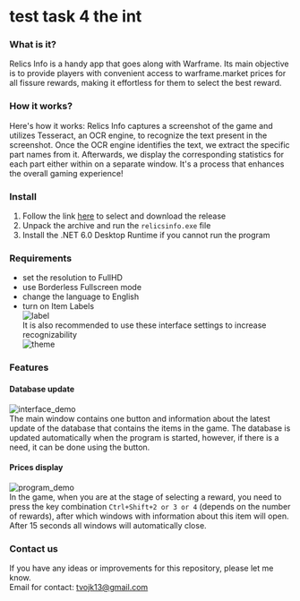 # test task 4 the int
### What is it?
Relics Info is a handy app that goes along with Warframe. Its main objective is to provide players with convenient access to warframe.market prices for all fissure rewards, making it effortless for them to select the best reward.
### How it works?
Here's how it works: Relics Info captures a screenshot of the game and utilizes Tesseract, an OCR engine, to recognize the text present in the screenshot. Once the OCR engine identifies the text, we extract the specific part names from it. Afterwards, we display the corresponding statistics for each part either within on a separate window. It's a process that enhances the overall gaming experience!
### Install
1. Follow the link [here](https://github.com/tvojk13/relics-info/releases) to select and download the release
2. Unpack the archive and run the `relicsinfo.exe` file
3. Install the .NET 6.0 Desktop Runtime if you cannot run the program
### Requirements
- set the resolution to FullHD
- use Borderless Fullscreen mode
- change the language to English
- turn on Item Labels <br> ![label](https://i.imgur.com/3vyTUeD.png) <br>
It is also recommended to use these interface settings to increase recognizability <br> ![theme](https://i.imgur.com/TLH0OQe.png)
### Features
#### Database update
![interface_demo](https://i.imgur.com/l8tvUcD.png) <br>
The main window contains one button and information about the latest update of the database that contains the items in the game. The database is updated automatically when the program is started, however, if there is a need, it can be done using the button.
#### Prices display
![program_demo](https://media.giphy.com/media/v1.Y2lkPTc5MGI3NjExazdwZjl1NzJhNnVkdnhsZ2N6dGQxanYxNWZsdDYwdWwwc243YjFkdyZlcD12MV9pbnRlcm5hbF9naWZfYnlfaWQmY3Q9Zw/dMjZ5sJHV2g13mMDUx/giphy-downsized-large.gif) <br>
In the game, when you are at the stage of selecting a reward, you need to press the key combination `Ctrl+Shift+2 or 3 or 4` (depends on the number of rewards), after which windows with information about this item will open. After 15 seconds all windows will automatically close.
### Contact us
If you have any ideas or improvements for this repository, please let me know. <br>
Email for contact: tvojk13@gmail.com
